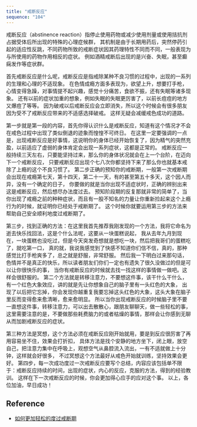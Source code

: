 ```yaml
---
title: "戒断反应"
sequence: "104"
---
```


戒断反应（abstinence reaction）指停止使用药物或减少使用剂量或使用拮抗剂占据受体后所出现的特殊的心理症候群，
其机制是由于长期用药后，突然停药引起的适应性反跳，不同药物所致的戒断症状因其药理特性不同而不同，一般表现为与所使用的药物作用相反的症状。
例如酒精戒断后出现的是兴奋、失眠，甚至癫痫发作等症状群。

首先戒断反应是什么呢，戒断反应是指戒除某种不良习惯的过程中，出现的一系列的生理和心理的不适现象。
在色情成瘾方面多表现为，欲望上升，想要打手枪，心情变得急躁，对事情提不起兴趣，感觉十分痛苦，食欲不振，还有失眠等诸多现象。
还有以前的症状加重的想象，例如失眠的失眠更厉害了，以前长痘痘的地方又爆痘了等等。
因为破戒以后戒断反应会立即消失，所以这个时候会有很多朋友因为受不了戒断反应带来的不适感选择破戒。
这样无疑会减缓戒色成功的道路。

第一步就是第一段的内容，首先你得认识什么是戒断反应，知道有这个情况才不会在戒色过程中出现了类似倒退的迹象而惶惶不可终日。
在这里一定要强调的一点是，出现戒断反应是好事情，这说明你的身体已经开始恢复了，因为精气的突然充盈，以前适应了虚弱的身体肯定会出现一系列症状，这都是正常的。
戒断反应一般持续三天左右，只要能坚持过来，那么你的身体状况就会在上一个台阶，在迈向下一个戒断反应，
只要戒断反应出现个七八次你都坚持下来了那么你也就基本戒除了上瘾的这个不良习惯了。
第二步正确的预知你的戒断期，一般第一次戒断期会出现在戒瘾第七天，第十四天，第二十一天，有的甚至第五十多天，这个因人而异，没有一个确定的日子，
你要做的就是当你出现不适症状时，正确的辨别出来这是戒断反应，然后想尽办法度过去。
预知阶段期的反复那就非常的简单了，当你出现了戒瘾之前的种种症状，而且有一股不知名的力量让你重新捡起来这个上瘾行为的时候，就证明你已经处于戒断期了。
这个时候你就要运用第三步的方法来帮助自己安全顺利地度过戒断期了。

第三步，找到正确的方法：在这里我首先推荐我刚发现的一个方法，我将它命名为逝去快乐找回法，这是个什么法呢，这要从一块蛋糕说起，
我从去年九月到现在，一块蛋糕也没吃过，但是今天突发奇想就是想吃一块，然后把我哥们的蛋糕吃了，就吃第一口，
真的就，我说我感觉到了快感不知道你们信不信，真的，那种感觉比打手枪爽多了，总之就是舒服，非常舒服。
然后我一下明白过来那句话，色情并不是真正的快乐，所以读者朋友们你们一定也有遗失了很久没做过的但是可以让你很快乐的事，
当你有戒断反应的时候就去找一找这样的事情做一做吧。这样会很舒服的。
第二个方法就是转移注意力，不要想这件事，该干什么干什么，有一个红色大象效应，讲的就是先让你想象自己的脑子里有一头红色的大象，
出现了以后把它忘掉，你会发现你越重复我要忘掉这头红色的大象，这头大象在脑子里反而变得愈来愈清晰，愈来愈明显。
所以当你出现戒断反应的时候脑子里不要一直想这件事，转移注意力，可以出去散散心，跟朋友聊聊天，做一些轻松的事，
这里需要注意的是，不要做那些耗费脑力的或者枯燥的事情，那样会让你感到无聊从而加剧戒断反应的症状。

第三种方法是冥想，这个方法必须在戒断反应刚开始就用，要是到反应很厉害了再用容易坐不住，效果会打折扣，
具体方法是找个安静的地方坐下，闭上眼，放空自己，把注意力集中在呼吸上，观想空气从鼻腔流入流出，一有不适就做上十分钟，这样就会好很多，
不过冥想这个方法最好从戒色开始就训练，坚持效果会更好。 
第四步，每一次成功度过一次戒断反应要写个总结，内容应该包括单不限于：戒断反应持续的时间，出现的症状，内心的反应，克服的方法，得到的经验教训。
这样在下一次戒断反应的时候，你会更加得心应手的应对这个事。 以上，各位加油，早日成功！

## Reference

- [如何更加轻松的度过戒断期](https://zhuanlan.zhihu.com/p/372986404)
